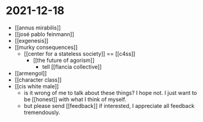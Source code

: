 # 2021-12-18

- [[annus mirabilis]]
- [[josé pablo feinmann]]
- [[exgenesis]]
- [[murky consequences]]
  - [[center for a stateless society]] == [[c4ss]]
    - [[the future of agorism]]
      - tell [[flancia collective]]
- [[armengol]]
- [[character class]]
- [[cis white male]]
  - is it wrong of me to talk about these things? I hope not. I just want to be [[honest]] with what I think of myself.
  - but please send [[feedback]] if interested, I appreciate all feedback tremendously.
